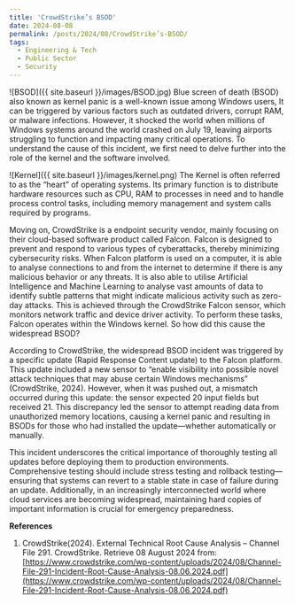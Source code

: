 ```yaml
---
title: 'CrowdStrike’s BSOD'
date: 2024-08-08
permalink: /posts/2024/08/CrowdStrike’s-BSOD/
tags:
  - Engineering & Tech
  - Public Sector
  - Security
---
```


![BSOD]({{ site.baseurl }}/images/BSOD.jpg)
Blue screen of death (BSOD) also known as kernel panic is a well-known issue among Windows users, It can be triggered by various factors such as outdated drivers, corrupt RAM, or malware infections. However, it shocked the world when millions of Windows systems around the world crashed on July 19, leaving airports struggling to function and impacting many critical operations. To understand the cause of this incident, we first need to delve further into the role of the kernel and the software involved. 

![Kernel]({{ site.baseurl }}/images/kernel.png)
The Kernel is often referred to as the “heart” of operating systems. Its primary function is to distribute hardware resources such as CPU, RAM to processes in need and to handle process control tasks, including memory management and system calls required by programs.

Moving on, CrowdStrike is a endpoint security vendor, mainly focusing on their cloud-based software product called Falcon. Falcon is designed to prevent and respond to various types of cyberattacks, thereby minimizing cybersecurity risks. When Falcon platform is used on a computer, it is able to analyse connections to and from the internet to determine if there is any malicious behavior or any threats. It is also able to utilise Artificial Intelligence and Machine Learning to analyse vast amounts of data to identify subtle patterns that might indicate malicious activity such as zero-day attacks. This is achieved through the CrowdStrike Falcon sensor, which monitors network traffic and device driver activity. To perform these tasks, Falcon operates within the Windows kernel. So how did this cause the widespread BSOD?

According to CrowdStrike, the widespread BSOD incident was triggered by a specific update (Rapid Response Content update) to the Falcon platform. This update included a new sensor to “enable visibility into possible novel attack techniques that may abuse certain Windows mechanisms” (CrowdStrike, 2024). However, when it was pushed out, a mismatch occurred during this update: the sensor expected 20 input fields but received 21. This discrepancy led the sensor to attempt reading data from unauthorized memory locations, causing a kernel panic and resulting in BSODs for those who had installed the update—whether automatically or manually.

This incident underscores the critical importance of thoroughly testing all updates before deploying them to production environments. Comprehensive testing should include stress testing and rollback testing—ensuring that systems can revert to a stable state in case of failure during an update. Additionally, in an increasingly interconnected world where cloud services are becoming widespread, maintaining hard copies of important information is crucial for emergency preparedness.

**References**
1. CrowdStrike(2024). External Technical Root Cause Analysis – Channel File 291. CrowdStrike. Retrieve 08 August 2024 from: [https://www.crowdstrike.com/wp-content/uploads/2024/08/Channel-File-291-Incident-Root-Cause-Analysis-08.06.2024.pdf](https://www.crowdstrike.com/wp-content/uploads/2024/08/Channel-File-291-Incident-Root-Cause-Analysis-08.06.2024.pdf)
